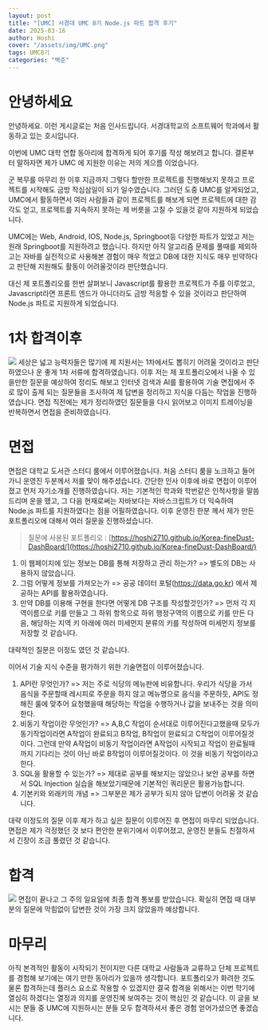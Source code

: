 ```yaml
---
layout: post
title: "[UMC] 서경대 UMC 8기 Node.js 파트 합격 후기"
date: 2025-03-16
author: Hoshi
cover: "/assets/img/UMC.png"
tags: UMC8기
categories: "백준"
---
```


# 안녕하세요

안녕하세요. 이런 게시글로는 처음 인사드립니다.
서경대학교의 소프트웨어 학과에서 활동하고 있는 호시입니다.

이번에 UMC 대학 연합 동아리에 합격하게 되어 후기를 작성 해보려고 합니다.
결론부터 말하자면 제가 UMC 에 지원한 이유는 저의 게으름 이었습니다.

군 복무를 마무리 한 이후 지금까지 그렇다 할만한 프로젝트를 진행해보지 못하고
프로젝트를 시작해도 금방 작심삼일이 되기 일수였습니다. 그러던 도중 UMC를 알게되었고,
UMC에서 활동하면서 여러 사람들과 같이 프로젝트를 해보게 되면 프로젝트에 대한 감각도 얻고,
프로젝트를 지속하지 못하는 제 버릇을 고칠 수 있을것 같아 지원하게 되었습니다.

UMC에는 Web, Android, IOS, Node.js, Springboot등 다양한 파트가 있었고 저는 원래 Springboot를 지원하려고 했습니다.
하지만 아직 알고리즘 문제를 풀때를 제외하고는 자바를 실전적으로 사용해본 경험이 매우 적었고 DB에 대한 지식도 매우
빈약하다고 판단해 지원해도 활동이 어려울것이라 판단했습니다.

대신 제 포트폴리오를 한번 살펴보니 Javascript를 활용한 프로젝트가 주를 이루었고, Javascript라면 프론트 엔드가 아니더라도 금방 적응할 수 있을 것이라고 판단하여 Node.js 파트로 지원하게 되었습니다.

# 1차 합격이후

![]({{site.url}}/assets/img/posts_img/8th_UMC_1_1.jpg)
세상은 넓고 능력자들은 많기에 제 지원서는 1차에서도 뽑히기 어려울 것이라고 판단하였으나 운 좋게 1차 서류에 합격하였습니다.
이후 저는 제 포트폴리오에서 나올 수 있을만한 질문을 예상하여 정리도 해보고 인터넷 검색과 AI를 활용하여 기술 면접에서 주로 많이 출제 되는 질문들을 조사하여 제 답변을 정리하고 지식을 다듬는 작업을 진행하였습니다.
면접 직전에는 제가 정리하였던 질문들을 다시 읽어보고 이미지 트레이닝을 반복하면서 면접을 준비하였습니다.

# 면접

면접은 대학교 도서관 스터디 룸에서 이루어졌습니다. 처음 스터디 룸을 노크하고 들어가니 운영진 두분께서 저를 맞이 해주셨습니다.
간단한 인사 이후에 바로 면접이 이루어졌고 먼저 자기소개를 진행하였습니다.
저는 기본적인 학과와 학번같은 인적사항을 말씀드리며 운을 뗐고, 그 다음 현재로써는 자바보다는 자바스크립트가 더 익숙하여 Node.js 파트를 지원하였다는 점을 어필하였습니다.
이후 운영진 한분 께서 제가 만든 포트폴리오에 대해서 여러 질문을 진행하셨습니다.

> 질문에 사용된 포트폴리오 : [https://hoshi2710.github.io/Korea-fineDust-DashBoard/](https://hoshi2710.github.io/Korea-fineDust-DashBoard/)

1. 이 웹페이지에 있는 정보는 DB를 통해 저장하고 관리 하는가? => 별도의 DB는 사용하지 않았습니다.
2. 그럼 어떻게 정보를 가져오는가 => 공공 데이터 포털(https://data.go.kr) 에서 제공하는 API를 활용하였습니다.
3. 만약 DB를 이용해 구현을 한다면 어떻게 DB 구조를 작성할것인가? => 먼저 각 지역이름으로 키를 만들고 그 하위 항목으로 하위 행정구역의 이름으로 키를 만든 다음, 해당하는 지역 키 아래에 여러 미세먼지 분류의 키를 작성하여 미세먼지 정보를 저장할 것 같습니다.

대략적인 질문은 이정도 였던 것 같습니다.

이어서 기술 지식 수준을 평가하기 위한 기술면접이 이루어졌습니다.

1. API란 무엇인가? => 저는 주로 식당의 메뉴판에 비유합니다. 우리가 식당을 가서 음식을 주문할때 레시피로 주문을 하지 않고 메뉴명으로 음식을 주문하듯, API도 정해진 룰에 맞추어 요청했을때 해당하는 작업을 수행하거나 값을 보내주는 것을 의미한다.
2. 비동기 작업이란 무엇인가? => A,B,C 작업이 순서대로 이루어진다고했을때 모두가 동기작업이라면 A작업이 완료되고 B작업, B작업이 완료되고 C작업이 이루어질것이다. 그런데 만약 A작업이 비동기 작업이라면 A작업이 시작되고 작업이 완료될때까지 기다리는 것이 아닌 바로 B작업이 이루어질것이다. 이 것을 비동기 작업이라고 한다.
3. SQL을 활용할 수 있는가? => 제대로 공부를 해보지는 않았으나 보안 공부를 하면서 SQL Injection 실습을 해보았기때문에 기본적인 쿼리문은 활용가능합니다.
4. 기본키와 외래키의 개념 => 그부분은 제가 공부가 되지 않아 답변이 어려울 것 같습니다.

대략 이정도의 질문 이후 제가 하고 싶은 질문이 이루어진 후 면접이 마무리 되었습니다.
면접은 제가 걱정했던 것 보다 편안한 분위기에서 이루어졌고, 운영진 분들도 친절하셔서 긴장이 조금 풀렸던 것 같습니다.

# 합격

![]({{site.url}}/assets/img/posts_img/8th_UMC_1_2.jpg)
면접이 끝나고 그 주의 일요일에 최종 합격 통보를 받았습니다.
확실히 면접 때 대부분의 질문에 막힘없이 답변한 것이 가장 크지 않았을까 예상합니다.

# 마무리

아직 본격적인 활동이 시작되기 전이지만 다른 대학교 사람들과 교류하고 단체 프로젝트를 경험해 보기에는 여기 만한 동아리가 있을까 생각합니다.
포트폴리오가 화려한 것도 물론 합격하는데 플러스 요소로 작용할 수 있겠지만 결국 합격을 위해서는 이번 학기에 열심히 하겠다는 열정과 의지를 운영진께 보여주는 것이 핵심인 것 같습니다.
이 글을 보시는 분들 중 UMC에 지원하시는 분들 모두 합격하셔서 좋은 경험 얻어가셨으면 좋겠습니다.

